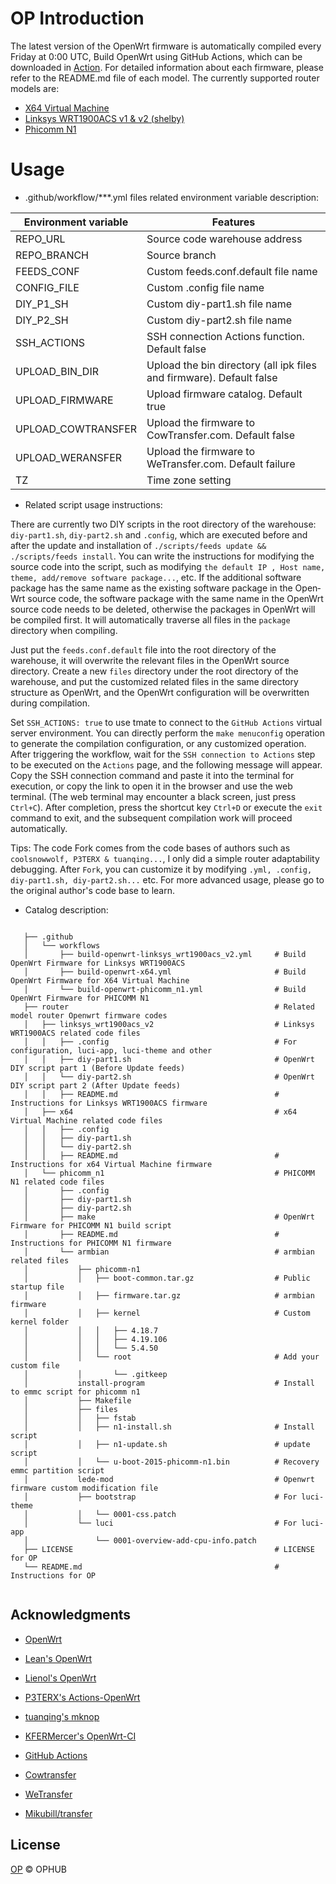 # OP Introduction

The latest version of the OpenWrt firmware is automatically compiled every Friday at 0:00 UTC, Build OpenWrt using GitHub Actions, which can be downloaded in [Action](https://github.com/ophub/op/actions). For detailed information about each firmware, please refer to the README.md file of each model. The currently supported router models are: 

- [X64 Virtual Machine](https://github.com/ophub/op/tree/master/router/x64)
- [Linksys WRT1900ACS v1 & v2 (shelby)](https://github.com/ophub/op/tree/master/router/linksys_wrt1900acs_v2)
- [Phicomm N1](https://github.com/ophub/op/tree/master/router/phicomm_n1)

# Usage

* .github/workflow/***.yml files related environment variable description:

| Environment variable | Features |
| ---- | ---- |
| REPO_URL | Source code warehouse address |
| REPO_BRANCH | Source branch |
| FEEDS_CONF | Custom feeds.conf.default file name |
| CONFIG_FILE | Custom .config file name |
| DIY_P1_SH | Custom diy-part1.sh file name |
| DIY_P2_SH | Custom diy-part2.sh file name |
| SSH_ACTIONS | SSH connection Actions function. Default false |
| UPLOAD_BIN_DIR | Upload the bin directory (all ipk files and firmware). Default false |
| UPLOAD_FIRMWARE | Upload firmware catalog. Default true |
| UPLOAD_COWTRANSFER | Upload the firmware to CowTransfer.com. Default false |
| UPLOAD_WERANSFER | Upload the firmware to WeTransfer.com. Default failure |
| TZ | Time zone setting |

* Related script usage instructions:

There are currently two DIY scripts in the root directory of the warehouse: `diy-part1.sh`, `diy-part2.sh` and `.config`, which are executed before and after the update and installation of `./scripts/feeds update && ./scripts/feeds install`. You can write the instructions for modifying the source code into the script, such as modifying `the default IP , Host name, theme, add/remove software package...`, etc. If the additional software package has the same name as the existing software package in the Open­Wrt source code, the software package with the same name in the Open­Wrt source code needs to be deleted, otherwise the packages in Open­Wrt will be compiled first. It will automatically traverse all files in the `package` directory when compiling.


Just put the `feeds.conf.default` file into the root directory of the warehouse, it will overwrite the relevant files in the Open­Wrt source directory. Create a new `files` directory under the root directory of the warehouse, and put the customized related files in the same directory structure as OpenWrt, and the OpenWrt configuration will be overwritten during compilation.


Set `SSH_ACTIONS: true` to use tmate to connect to the `GitHub Ac­tions` virtual server environment. You can directly perform the `make menuconfig` operation to generate the compilation configuration, or any customized operation. After triggering the workflow, wait for the `SSH connection to Actions` step to be executed on the `Actions` page, and the following message will appear. Copy the SSH connection command and paste it into the terminal for execution, or copy the link to open it in the browser and use the web terminal. (The web terminal may encounter a black screen, just press `Ctrl+C`). After completion, press the shortcut key `Ctrl+D` or execute the `exit` command to exit, and the subsequent compilation work will proceed automatically.

Tips: The code Fork comes from the code bases of authors such as `coolsnowwolf, P3TERX & tuanqing...`, I only did a simple router adaptability debugging. After `Fork`, you can customize it by modifying `.yml, .config, diy-part1.sh, diy-part2.sh...` etc. For more advanced usage, please go to the original author's code base to learn.

* Catalog description:

```shell script

   ├── .github
   │   └── workflows                        
   │       ├── build-openwrt-linksys_wrt1900acs_v2.yml     # Build OpenWrt Firmware for Linksys WRT1900ACS
   │       ├── build-openwrt-x64.yml                       # Build OpenWrt Firmware for X64 Virtual Machine
   │       └── build-openwrt-phicomm_n1.yml                # Build OpenWrt Firmware for PHICOMM N1
   ├── router                                              # Related model router Openwrt firmware codes 
   │   ├── linksys_wrt1900acs_v2                           # Linksys WRT1900ACS related code files
   │   │   ├── .config                                     # For configuration, luci-app, luci-theme and other
   │   │   ├── diy-part1.sh                                # OpenWrt DIY script part 1 (Before Update feeds)
   │   │   └── diy-part2.sh                                # OpenWrt DIY script part 2 (After Update feeds)
   │   │   ├── README.md                                   # Instructions for Linksys WRT1900ACS firmware
   │   ├── x64                                             # x64 Virtual Machine related code files
   │   │   ├── .config            
   │   │   ├── diy-part1.sh            
   │   │   └── diy-part2.sh
   │   │   ├── README.md                                   # Instructions for x64 Virtual Machine firmware
   │   └── phicomm_n1                                      # PHICOMM N1 related code files
   │       ├── .config            
   │       ├── diy-part1.sh            
   │       ├── diy-part2.sh            
   │       ├── make                                        # OpenWrt Firmware for PHICOMM N1 build script
   │       ├── README.md                                   # Instructions for PHICOMM N1 firmware
   │       └── armbian                                     # armbian related files
   │           ├── phicomm-n1
   │           │   ├── boot-common.tar.gz                  # Public startup file
   │           │   ├── firmware.tar.gz                     # armbian firmware
   │           │   ├── kernel                              # Custom kernel folder
   │           │   │   ├── 4.18.7   
   │           │   │   ├── 4.19.106                  
   │           │   │   └── 5.4.50   
   │           │   └── root                                # Add your custom file
   │           │       └── .gitkeep  
   │           install-program                             # Install to emmc script for phicomm n1
   │           ├── Makefile            
   │           ├── files
   │           │   ├── fstab 
   │           │   ├── n1-install.sh                       # Install script
   │           │   ├── n1-update.sh                        # update script
   │           │   └── u-boot-2015-phicomm-n1.bin          # Recovery emmc partition script
   │           lede-mod                                    # Openwrt firmware custom modification file
   │           ├── bootstrap                               # For luci-theme
   │           │   └── 0001-css.patch
   │           └── luci                                    # For luci-app
   │               └── 0001-overview-add-cpu-info.patch 
   ├── LICENSE                                             # LICENSE for OP
   └── README.md                                           # Instructions for OP
   
```

## Acknowledgments

- [OpenWrt](https://github.com/openwrt/openwrt)
- [Lean's OpenWrt](https://github.com/coolsnowwolf/lede)
- [Lienol's OpenWrt](https://github.com/Lienol/openwrt)

- [P3TERX's Actions-OpenWrt](https://github.com/P3TERX/Actions-OpenWrt)
- [tuanqing's mknop](https://github.com/tuanqing/mknop)
- [KFERMercer's OpenWrt-CI](https://github.com/KFERMercer/OpenWrt-CI)

- [GitHub Actions](https://github.com/features/actions)
- [Cowtransfer](https://cowtransfer.com)
- [WeTransfer](https://wetransfer.com/)
- [Mikubill/transfer](https://github.com/Mikubill/transfer)

## License

[OP](https://github.com/ophub/op/blob/master/LICENSE) © OPHUB
